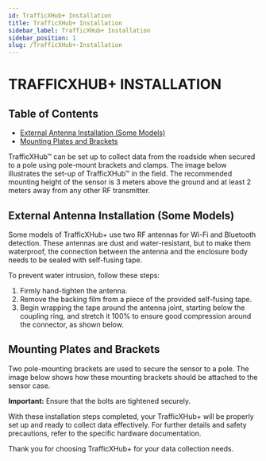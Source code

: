 ```yaml
---
id: TrafficXHub+ Installation
title: TrafficXHub+ Installation
sidebar_label: TrafficXHub+ Installation
sidebar_position: 1
slug: /TrafficXHub+-Installation
---
```

# TRAFFICXHUB+ INSTALLATION

## Table of Contents

- [External Antenna Installation (Some Models)](#external-antenna-installation-some-models)
- [Mounting Plates and Brackets](#mounting-plates-and-brackets)

TrafficXHub™ can be set up to collect data from the roadside when secured to a pole using pole-mount brackets and clamps. The image below illustrates the set-up of TrafficXHub™ in the field. The recommended mounting height of the sensor is 3 meters above the ground and at least 2 meters away from any other RF transmitter.


## External Antenna Installation (Some Models)

Some models of TrafficXHub+ use two RF antennas for Wi-Fi and Bluetooth detection. These antennas are dust and water-resistant, but to make them waterproof, the connection between the antenna and the enclosure body needs to be sealed with self-fusing tape.

To prevent water intrusion, follow these steps:

1. Firmly hand-tighten the antenna.
2. Remove the backing film from a piece of the provided self-fusing tape.
3. Begin wrapping the tape around the antenna joint, starting below the coupling ring, and stretch it 100% to ensure good compression around the connector, as shown below.


## Mounting Plates and Brackets

Two pole-mounting brackets are used to secure the sensor to a pole. The image below shows how these mounting brackets should be attached to the sensor case.

**Important:** Ensure that the bolts are tightened securely.


With these installation steps completed, your TrafficXHub+ will be properly set up and ready to collect data effectively. For further details and safety precautions, refer to the specific hardware documentation.

Thank you for choosing TrafficXHub+ for your data collection needs.

